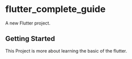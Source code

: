 # flutter_complete_guide

A new Flutter project.

## Getting Started

This Project is more about learning the basic of the flutter.
